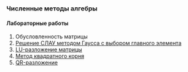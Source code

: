 ### Численные методы алгебры
#### Лабораторные работы
1. Обусловленность матрицы
2. [Решение СЛАУ методом Гаусса c выбором главного элемента](https://github.com/AlexPishchikov/algebra-numerical-analysis/tree/main/lab2)
3. [LU-разложение матрицы](https://github.com/AlexPishchikov/algebra-numerical-analysis/tree/main/lab3)
4. [Метод квадратного корня](https://github.com/AlexPishchikov/algebra-numerical-analysis/tree/main/lab4)
5. [QR-разложение](https://github.com/AlexPishchikov/algebra-numerical-analysis/tree/main/lab5)
<!-- 6. [Метод окаймления](https://github.com/AlexPishchikov/algebra-numerical-analysis/tree/main/lab6) -->
<!-- 7. [Метод простой итерации](https://github.com/AlexPishchikov/algebra-numerical-analysis/tree/main/lab7) -->
<!-- 8. [Метод Якоби / Зейделя](https://github.com/AlexPishchikov/algebra-numerical-analysis/tree/main/lab8) -->
<!-- 9. [Метод релаксации](https://github.com/AlexPishchikov/algebra-numerical-analysis/tree/main/lab9) -->
<!-- 10. [Метод Ричардсона](https://github.com/AlexPishchikov/algebra-numerical-analysis/tree/main/lab10) -->
<!-- 11. [Метод градиентного спуска](https://github.com/AlexPishchikov/algebra-numerical-analysis/tree/main/lab11) -->
